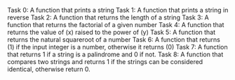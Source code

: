 Task 0: A function that prints a string
Task 1: A function that prints a string in reverse
Task 2: A function that returns the length of a string
Task 3: A function that returns the factorial of a given number
Task 4: A function that returns the value of (x) raised to the power of (y)
Task 5: A function that returns the natural squareroot of a number
Task 6: A function that returns (1) if the input integer is a number, otherwise it returns (0)
Task 7: A function that returns 1 if a string is a palindrome and 0 if not.
Task 8: A function that compares two strings and returns 1 if the strings can be considered identical, otherwise return 0.
